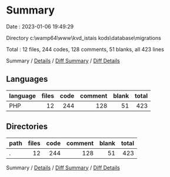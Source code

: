 # Summary

Date : 2023-01-06 19:49:29

Directory c:\\wamp64\\www\\kvd_istais kods\\database\\migrations

Total : 12 files,  244 codes, 128 comments, 51 blanks, all 423 lines

Summary / [Details](details.md) / [Diff Summary](diff.md) / [Diff Details](diff-details.md)

## Languages
| language | files | code | comment | blank | total |
| :--- | ---: | ---: | ---: | ---: | ---: |
| PHP | 12 | 244 | 128 | 51 | 423 |

## Directories
| path | files | code | comment | blank | total |
| :--- | ---: | ---: | ---: | ---: | ---: |
| . | 12 | 244 | 128 | 51 | 423 |

Summary / [Details](details.md) / [Diff Summary](diff.md) / [Diff Details](diff-details.md)